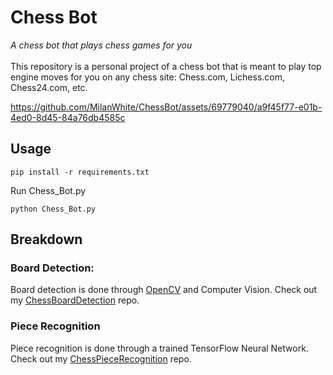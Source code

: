 # Chess Bot
*A chess bot that plays chess games for you* <br><br>
This repository is a personal project of a chess bot that is meant to play top engine moves for you on any chess site: Chess.com, Lichess.com, Chess24.com, etc.

https://github.com/MilanWhite/ChessBot/assets/69779040/a9f45f77-e01b-4ed0-8d45-84a76db4585c


## Usage
```
pip install -r requirements.txt
```
Run Chess_Bot.py
```
python Chess_Bot.py
```
## Breakdown
### Board Detection:
Board detection is done through [OpenCV](https://opencv.org/) and Computer Vision. Check out my [ChessBoardDetection](https://github.com/MilanWhite/ChessBoardDetection) repo.
### Piece Recognition
Piece recognition is done through a trained TensorFlow Neural Network. Check out my [ChessPieceRecognition](https://github.com/MilanWhite/TFChessPieceRecognition) repo.

